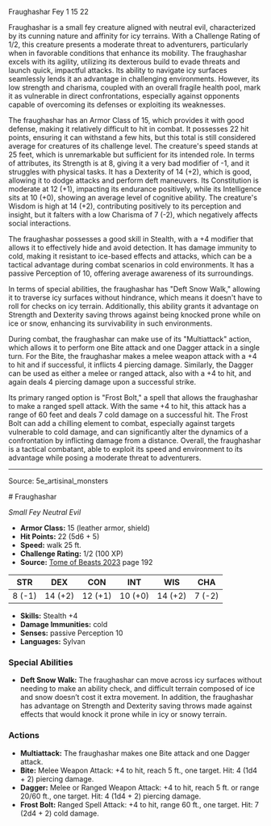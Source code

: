 <MonsterName/>Fraughashar</MonsterName>
<CreatureType/>Fey</CreatureType>
<CR/>1</CR>
<AC/>15</AC>
<HP/>22</HP>
<summary>Fraughashar is a small fey creature aligned with neutral evil, characterized by its cunning nature and affinity for icy terrains. With a Challenge Rating of 1/2, this creature presents a moderate threat to adventurers, particularly when in favorable conditions that enhance its mobility. The fraughashar excels with its agility, utilizing its dexterous build to evade threats and launch quick, impactful attacks. Its ability to navigate icy surfaces seamlessly lends it an advantage in challenging environments. However, its low strength and charisma, coupled with an overall fragile health pool, mark it as vulnerable in direct confrontations, especially against opponents capable of overcoming its defenses or exploiting its weaknesses.</summary>

<detail>

The fraughashar has an Armor Class of 15, which provides it with good defense, making it relatively difficult to hit in combat. It possesses 22 hit points, ensuring it can withstand a few hits, but this total is still considered average for creatures of its challenge level. The creature's speed stands at 25 feet, which is unremarkable but sufficient for its intended role. In terms of attributes, its Strength is at 8, giving it a very bad modifier of -1, and it struggles with physical tasks. It has a Dexterity of 14 (+2), which is good, allowing it to dodge attacks and perform deft maneuvers. Its Constitution is moderate at 12 (+1), impacting its endurance positively, while its Intelligence sits at 10 (+0), showing an average level of cognitive ability. The creature's Wisdom is high at 14 (+2), contributing positively to its perception and insight, but it falters with a low Charisma of 7 (-2), which negatively affects social interactions.

The fraughashar possesses a good skill in Stealth, with a +4 modifier that allows it to effectively hide and avoid detection. It has damage immunity to cold, making it resistant to ice-based effects and attacks, which can be a tactical advantage during combat scenarios in cold environments. It has a passive Perception of 10, offering average awareness of its surroundings.

In terms of special abilities, the fraughashar has "Deft Snow Walk," allowing it to traverse icy surfaces without hindrance, which means it doesn't have to roll for checks on icy terrain. Additionally, this ability grants it advantage on Strength and Dexterity saving throws against being knocked prone while on ice or snow, enhancing its survivability in such environments.

During combat, the fraughashar can make use of its "Multiattack" action, which allows it to perform one Bite attack and one Dagger attack in a single turn. For the Bite, the fraughashar makes a melee weapon attack with a +4 to hit and if successful, it inflicts 4 piercing damage. Similarly, the Dagger can be used as either a melee or ranged attack, also with a +4 to hit, and again deals 4 piercing damage upon a successful strike.

Its primary ranged option is "Frost Bolt," a spell that allows the fraughashar to make a ranged spell attack. With the same +4 to hit, this attack has a range of 60 feet and deals 7 cold damage on a successful hit. The Frost Bolt can add a chilling element to combat, especially against targets vulnerable to cold damage, and can significantly alter the dynamics of a confrontation by inflicting damage from a distance. Overall, the fraughashar is a tactical combatant, able to exploit its speed and environment to its advantage while posing a moderate threat to adventurers.</detail>



---

Source: 5e_artisinal_monsters

<statblock>
# Fraughashar

*Small* *Fey* *Neutral Evil*

- **Armor Class:** 15 (leather armor, shield)
- **Hit Points:** 22 (5d6 + 5)
- **Speed:** walk 25 ft.
- **Challenge Rating:** 1/2 (100 XP)
- **Source:** [Tome of Beasts 2023](https://koboldpress.com/kpstore/product/tome-of-beasts-1-2023-edition/) page 192

| STR | DEX | CON | INT | WIS | CHA |
| --- | --- | --- | --- | --- | --- |
| 8 (-1) | 14 (+2) | 12 (+1) | 10 (+0) | 14 (+2) | 7 (-2) |

- **Skills:** Stealth +4
- **Damage Immunities:** cold
- **Senses:** passive Perception 10
- **Languages:** Sylvan

### Special Abilities

- **Deft Snow Walk:** The fraughashar can move across icy surfaces without needing to make an ability check, and difficult terrain composed of ice and snow doesn’t cost it extra movement. In addition, the fraughashar has advantage on Strength and Dexterity saving throws made against effects that would knock it prone while in icy or snowy terrain.

### Actions

- **Multiattack:** The fraughashar makes one Bite attack and one Dagger attack.
- **Bite:** Melee Weapon Attack: +4 to hit, reach 5 ft., one target. Hit: 4 (1d4 + 2) piercing damage.
- **Dagger:** Melee or Ranged Weapon Attack: +4 to hit, reach 5 ft. or range 20/60 ft., one target. Hit: 4 (1d4 + 2) piercing damage.
- **Frost Bolt:** Ranged Spell Attack: +4 to hit, range 60 ft., one target. Hit: 7 (2d4 + 2) cold damage.
</statblock>


